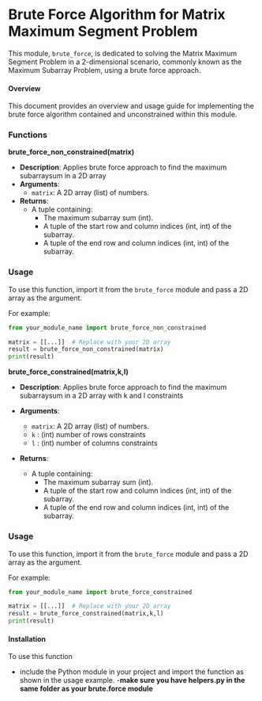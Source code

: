 # Brute Force Algorithm for Matrix Maximum Segment Problem

This module, `brute_force`, is dedicated to solving the Matrix Maximum Segment Problem in a 2-dimensional scenario, commonly known as the Maximum Subarray Problem, using a brute force approach.

#### Overview

This document provides an overview and usage guide for implementing the brute force algorithm contained and unconstrained within this module.

### Functions

**brute_force_non_constrained(matrix)**
   - **Description**: Applies brute force approach to find the maximum subarraysum in a 2D array
   - **Arguments**:
       - `matrix`: A 2D array (list) of numbers.
   - **Returns**:
       - A tuple containing:
           - The maximum subarray sum (int).
           - A tuple of the start row and column indices (int, int) of the subarray.
           - A tuple of the end row and column indices (int, int) of the subarray.

### Usage

To use this function, import it from the `brute_force` module and pass a 2D array as the argument.

 For example:

```python
from your_module_name import brute_force_non_constrained

matrix = [[...]]  # Replace with your 2D array
result = brute_force_non_constrained(matrix)
print(result)
```

**brute_force_constrained(matrix,k,l)**
   - **Description**: Applies brute force approach to find the maximum subarraysum in a 2D array with k and l constraints
   - **Arguments**:
       - `matrix`: A 2D array (list) of numbers.
       - `k` : (int) number of rows constraints
       - `l` : (int) number of columns constraints

   - **Returns**:
       - A tuple containing:
           - The maximum subarray sum (int).
           - A tuple of the start row and column indices (int, int) of the subarray.
           - A tuple of the end row and column indices (int, int) of the subarray.

### Usage

To use this function, import it from the `brute_force` module and pass a 2D array as the argument.

 For example:

```python
from your_module_name import brute_force_constrained

matrix = [[...]]  # Replace with your 2D array
result = brute_force_constrained(matrix,k,l)
print(result)
```


#### Installation

To use this  function
- include the Python module in your project and import the function as shown in the usage example.
-**make sure you have helpers.py in the same folder as your brute.force module**

